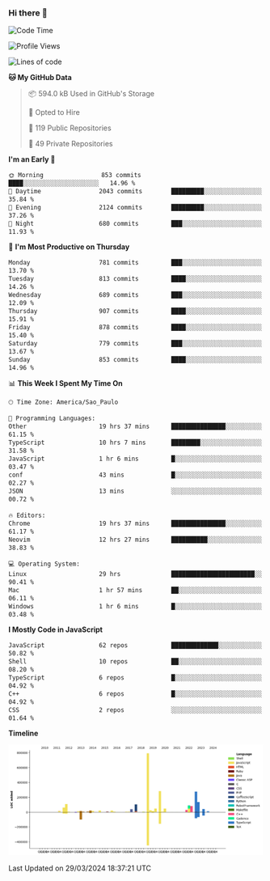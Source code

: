 ### Hi there 👋

<!--START_SECTION:waka-->
![Code Time](http://img.shields.io/badge/Code%20Time-5%2C806%20hrs%2033%20mins-blue)

![Profile Views](http://img.shields.io/badge/Profile%20Views-1-blue)

![Lines of code](https://img.shields.io/badge/From%20Hello%20World%20I%27ve%20Written-2.4%20million%20lines%20of%20code-blue)

**🐱 My GitHub Data** 

> 📦 594.0 kB Used in GitHub's Storage 
 > 
> 💼 Opted to Hire
 > 
> 📜 119 Public Repositories 
 > 
> 🔑 49 Private Repositories 
 > 
**I'm an Early 🐤** 

```text
🌞 Morning                853 commits         ████░░░░░░░░░░░░░░░░░░░░░   14.96 % 
🌆 Daytime                2043 commits        █████████░░░░░░░░░░░░░░░░   35.84 % 
🌃 Evening                2124 commits        █████████░░░░░░░░░░░░░░░░   37.26 % 
🌙 Night                  680 commits         ███░░░░░░░░░░░░░░░░░░░░░░   11.93 % 
```
📅 **I'm Most Productive on Thursday** 

```text
Monday                   781 commits         ███░░░░░░░░░░░░░░░░░░░░░░   13.70 % 
Tuesday                  813 commits         ████░░░░░░░░░░░░░░░░░░░░░   14.26 % 
Wednesday                689 commits         ███░░░░░░░░░░░░░░░░░░░░░░   12.09 % 
Thursday                 907 commits         ████░░░░░░░░░░░░░░░░░░░░░   15.91 % 
Friday                   878 commits         ████░░░░░░░░░░░░░░░░░░░░░   15.40 % 
Saturday                 779 commits         ███░░░░░░░░░░░░░░░░░░░░░░   13.67 % 
Sunday                   853 commits         ████░░░░░░░░░░░░░░░░░░░░░   14.96 % 
```


📊 **This Week I Spent My Time On** 

```text
🕑︎ Time Zone: America/Sao_Paulo

💬 Programming Languages: 
Other                    19 hrs 37 mins      ███████████████░░░░░░░░░░   61.15 % 
TypeScript               10 hrs 7 mins       ████████░░░░░░░░░░░░░░░░░   31.58 % 
JavaScript               1 hr 6 mins         █░░░░░░░░░░░░░░░░░░░░░░░░   03.47 % 
conf                     43 mins             █░░░░░░░░░░░░░░░░░░░░░░░░   02.27 % 
JSON                     13 mins             ░░░░░░░░░░░░░░░░░░░░░░░░░   00.72 % 

🔥 Editors: 
Chrome                   19 hrs 37 mins      ███████████████░░░░░░░░░░   61.17 % 
Neovim                   12 hrs 27 mins      ██████████░░░░░░░░░░░░░░░   38.83 % 

💻 Operating System: 
Linux                    29 hrs              ███████████████████████░░   90.41 % 
Mac                      1 hr 57 mins        ██░░░░░░░░░░░░░░░░░░░░░░░   06.11 % 
Windows                  1 hr 6 mins         █░░░░░░░░░░░░░░░░░░░░░░░░   03.48 % 
```

**I Mostly Code in JavaScript** 

```text
JavaScript               62 repos            █████████████░░░░░░░░░░░░   50.82 % 
Shell                    10 repos            ██░░░░░░░░░░░░░░░░░░░░░░░   08.20 % 
TypeScript               6 repos             █░░░░░░░░░░░░░░░░░░░░░░░░   04.92 % 
C++                      6 repos             █░░░░░░░░░░░░░░░░░░░░░░░░   04.92 % 
CSS                      2 repos             ░░░░░░░░░░░░░░░░░░░░░░░░░   01.64 % 
```



**Timeline**

![Lines of Code chart](https://raw.githubusercontent.com/jampow/jampow/master/assets/bar_graph.png)


 Last Updated on 29/03/2024 18:37:21 UTC
<!--END_SECTION:waka-->
